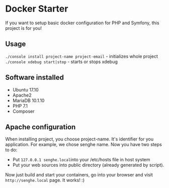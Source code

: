 # Docker Starter

If you want to setup basic docker configuration for PHP and Symfony, this project is for you!

## Usage

```./console install project-name project-email``` - initializes whole project
```./console xdebug start|stop``` - starts or stops xdebug

## Software installed

- Ubuntu 17.10
- Apache2
- MariaDB 10.1.10
- PHP 7.1
- Composer

## Apache configuration

When installing project, you choose project-name. It's identifier for you application. For example, we chose senghe name. Now you have two steps to do:

- Put `127.0.0.1 senghe.local`into your /etc/hosts file in host system
- Put your web sources into public directory (already generated by script).

Now just build and start your containers, go into your browser and visit `http://senghe.local` page. It works! :)
